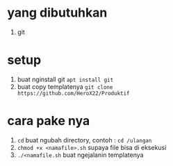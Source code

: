 # yang dibutuhkan
1. git

# setup
1. buat nginstall git `apt install git`
2. buat copy templatenya `git clone https://github.com/HeroX22/Produktif`

# cara pake nya
1. `cd` buat ngubah directory, contoh : `cd /ulangan`
2. `chmod +x <namafile>.sh` supaya file bisa di eksekusi
3. `./<namafile.sh` buat ngejalanin templatenya
